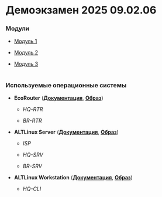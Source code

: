 # Демоэкзамен 2025 09.02.06

### Модули
- [Модуль 1](https://github.com/Vafla1/Demo2025A/tree/main/module%E2%84%961)
  
- [Модуль 2](https://github.com/Vafla1/Demo2025A/tree/main/module%E2%84%962)

- [Модуль 3](https://github.com/Vafla1/Demo2025A/tree/main/module%E2%84%963)
#

### Используемые операционные системы

- **EcoRouter** (**[Документация](https://docs.rdpin.ru/EcoRouter-UserGuide.pdf)**, **[Образ](https://disk.yandex.ru/d/_0GFwvAGVm4Iow)**)
   - *HQ-RTR*
   
   - *BR-RTR*

- **ALTLinux Server** (**[Документация](https://docs.altlinux.org/ru-RU/alt-server/10.1/html/alt-server/index.html)**, **[Образ](https://www.basealt.ru/alt-server/download)**)
   - *ISP*
   
   - *HQ-SRV*
   
   - *BR-SRV*

- **ALTLinux Workstation** (**[Документация](https://docs.altlinux.org/ru-RU/alt-workstation/10.1/html/alt-workstation/index.html)**, **[Образ](https://www.basealt.ru/alt-workstation/download)**)
   - *HQ-CLI*

#
